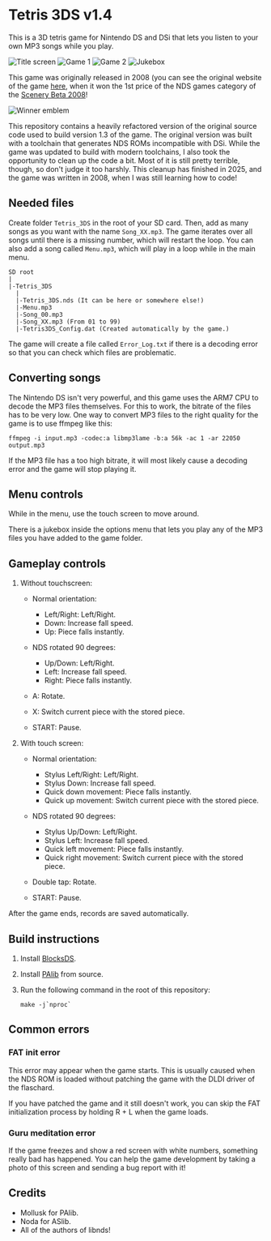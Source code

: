 # Tetris 3DS v1.4

This is a 3D tetris game for Nintendo DS and DSi that lets you listen to your
own MP3 songs while you play.

![Title screen](docs/screenshot-1.png) ![Game 1](docs/screenshot-2.png)
![Game 2](docs/screenshot-3.png) ![Jukebox](docs/screenshot-4.png)

This game was originally released in 2008 (you can see the original website of
the game [here](http://www.skylyrac.net/old-site/tetris3ds.html), when it won
the 1st price of the NDS games category of the
[Scenery Beta 2008](http://www.scenebeta.com/noticia/final-results-scenery-beta-2008)!

![Winner emblem](docs/1gNDS.jpg)

This repository contains a heavily refactored version of the original source
code used to build version 1.3 of the game. The original version was built with
a toolchain that generates NDS ROMs incompatible with DSi. While the game was
updated to build with modern toolchains, I also took the opportunity to clean up
the code a bit. Most of it is still pretty terrible, though, so don't judge it
too harshly. This cleanup has finished in 2025, and the game was written in
2008, when I was still learning how to code!

## Needed files

Create folder `Tetris_3DS` in the root of your SD card. Then, add as many songs
as you want with the name `Song_XX.mp3`. The game iterates over all songs until
there is a missing number, which will restart the loop. You can also add a song
called `Menu.mp3`, which will play in a loop while in the main menu.

```
SD root
|
|-Tetris_3DS
  |
  |-Tetris_3DS.nds (It can be here or somewhere else!)
  |-Menu.mp3
  |-Song_00.mp3
  |-Song_XX.mp3 (From 01 to 99)
  |-Tetris3DS_Config.dat (Created automatically by the game.)
```

The game will create a file called `Error_Log.txt` if there is a decoding error
so that you can check which files are problematic.

## Converting songs

The Nintendo DS isn't very powerful, and this game uses the ARM7 CPU to decode
the MP3 files themselves. For this to work, the bitrate of the files has to be
very low. One way to convert MP3 files to the right quality for the game is to
use ffmpeg like this:

```
ffmpeg -i input.mp3 -codec:a libmp3lame -b:a 56k -ac 1 -ar 22050 output.mp3
```

If the MP3 file has a too high bitrate, it will most likely cause a decoding
error and the game will stop playing it.

## Menu controls

While in the menu, use the touch screen to move around.

There is a jukebox inside the options menu that lets you play any of the MP3
files you have added to the game folder.

## Gameplay controls

1. Without touchscreen:

   - Normal orientation:

     - Left/Right: Left/Right.
     - Down: Increase fall speed.
     - Up: Piece falls instantly.

   - NDS rotated 90 degrees:

     - Up/Down: Left/Right.
     - Left: Increase fall speed.
     - Right: Piece falls instantly.

   - A: Rotate.
   - X: Switch current piece with the stored piece.
   - START: Pause.

2. With touch screen:

   - Normal orientation:

     - Stylus Left/Right: Left/Right.
     - Stylus Down: Increase fall speed.
     - Quick down movement: Piece falls instantly.
     - Quick up movement: Switch current piece with the stored piece.

   - NDS rotated 90 degrees:

     - Stylus Up/Down: Left/Right.
     - Stylus Left: Increase fall speed.
     - Quick left movement: Piece falls instantly.
     - Quick right movement: Switch current piece with the stored piece.

   - Double tap: Rotate.
   - START: Pause.

After the game ends, records are saved automatically.

## Build instructions

1. Install [BlocksDS](https://blocksds.skylyrac.net/docs/).

2. Install [PAlib](https://github.com/AntonioND/palib) from source.

3. Run the following command in the root of this repository:

   ```
   make -j`nproc`
   ```

## Common errors

### FAT init error

This error may appear when the game starts. This is usually caused when the NDS
ROM is loaded without patching the game with the DLDI driver of the flaschard.

If you have patched the game and it still doesn't work, you can skip the FAT
initialization process by holding R + L when the game loads.

### Guru meditation error

If the game freezes and show a red screen with white numbers, something really
bad has happened. You can help the game development by taking a photo of this
screen and sending a bug report with it!

## Credits

- Mollusk for PAlib.
- Noda for ASlib.
- All of the authors of libnds!
